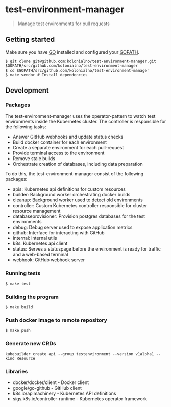 # test-environment-manager

> Manage test environments for pull requests

## Getting started

Make sure you have [GO](https://golang.org/doc/install) installed and
configured your [GOPATH](https://github.com/golang/go/wiki/SettingGOPATH).

```
$ git clone git@github.com:kolonialno/test-environment-manager.git $GOPATH/src/github.com/kolonialno/test-environment-manager
$ cd $GOPATH/src/github.com/kolonialno/test-environment-manager
$ make vendor # Install dependencies
```

## Development

### Packages

The test-environment-manager uses the operator-pattern to watch
test environments inside the Kubernetes cluster. The controller
is responsible for the following tasks:

- Answer GitHub webhooks and update status checks
- Build docker container for each environment
- Create a separate environment for each pull-request
- Provide terminal access to the environment
- Remove stale builds
- Orchestrate creation of databases, including data preparation

To do this, the test-environment-manager consist of the following packages:

- apis: Kubernetes api definitions for custom resources
- builder: Background worker orchestrating docker builds
- cleanup: Background worker used to detect old environments
- controller: Custom Kubernetes controller responsible for cluster resource management
- databaseprovisioner: Provision postgres databases for the test environments
- debug: Debug server used to expose application metrics
- github: Interface for interacting with GitHub
- internal: Internal utils
- k8s: Kubernetes api client
- status: Serves a statuspage before the environment is ready for traffic and a web-based terminal
- webhook: GitHub webhook server

### Running tests

```
$ make test
```

### Building the program

```
$ make build
```

### Push docker image to remote repository

```
$ make push
```

### Generate new CRDs

```
kubebuilder create api --group testenvironment --version v1alpha1 --kind Resource
```

### Libraries

- docker/docker/client - Docker client
- google/go-github - GitHub client
- k8s.io/apimachinery - Kubernetes API definitions
- sigs.k8s.io/controller-runtime - Kubernetes operator framework
